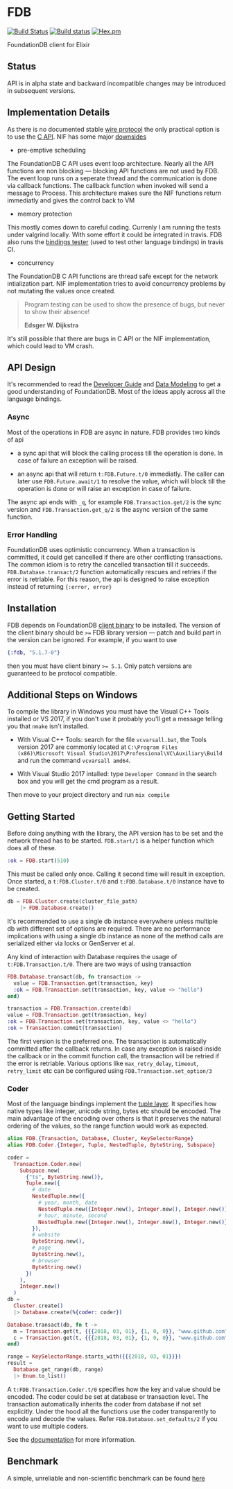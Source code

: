 # FDB

[![Build Status](https://secure.travis-ci.org/ananthakumaran/fdb.svg?branch=master)](http://travis-ci.org/ananthakumaran/fdb)
[![Build status](https://ci.appveyor.com/api/projects/status/fdtcefcg417sw8r7/branch/master?svg=true)](https://ci.appveyor.com/project/ananthakumaran/fdb/branch/master)
[![Hex.pm](https://img.shields.io/hexpm/v/fdb.svg)](https://hex.pm/packages/fdb)

FoundationDB client for Elixir

## Status

API is in alpha state and backward incompatible changes may be
introduced in subsequent versions.

## Implementation Details

As there is no documented stable [wire
protocol](https://forums.foundationdb.org/t/how-difficult-would-it-be-to-implement-the-wire-protocol-in-other-languages/69)
the only practical option is to use the [C
API](https://apple.github.io/foundationdb/api-c.html). NIF has some
major [downsides](http://erlang.org/doc/man/erl_nif.html#WARNING)

* pre-emptive scheduling

The FoundationDB C API uses event loop architecture. Nearly all the
API functions are non blocking — blocking API functions are not used
by FDB. The event loop runs on a seperate thread and the communication
is done via callback functions. The callback function when invoked
will send a message to Process. This architecture makes sure the NIF
functions return immediatly and gives the control back to VM

* memory protection

This mostly comes down to careful coding. Currenly I am running the
tests under valgrind locally. With some effort it could be integrated
in travis. FDB also runs the [bindings
tester](https://forums.foundationdb.org/t/creating-new-bindings/207)
(used to test other language bindings) in travis CI.

* concurrency

The FoundationDB C API functions are thread safe except for the
network intialization part. NIF implementation tries to avoid
concurrency problems by not mutating the values once created.

> Program testing can be used to show the presence of bugs, but never
> to show their absence!
>
> **Edsger W. Dijkstra**

It's still possible that there are bugs in C API or the NIF
implementation, which could lead to VM crash.

## API Design

It's recommended to read the [Developer
Guide](https://apple.github.io/foundationdb/developer-guide.html) and
[Data
Modeling](https://apple.github.io/foundationdb/data-modeling.html) to
get a good understanding of FoundationDB. Most of the ideas apply
across all the language bindings.

### Async

Most of the operations in FDB are async in nature. FDB provides two
kinds of api

* a sync api that will block the calling process till the operation is
  done. In case of failure an exception will be raised.

* an async api that will return `t:FDB.Future.t/0` immediatly. The caller can
  later use `FDB.Future.await/1` to resolve the value, which will
  block till the operation is done or will raise an exception in case
  of failure.

The async api ends with `_q`, for example `FDB.Transaction.get/2` is
the sync version and `FDB.Transaction.get_q/2` is the async version of the same function.

### Error Handling

FoundationDB uses optimistic concurrency. When a transaction is
committed, it could get cancelled if there are other conflicting
transactions. The common idiom is to retry the cancelled transaction
till it succeeds. `FDB.Database.transact/2` function automatically
rescues and retries if the error is retriable. For this reason, the
api is designed to raise exception instead of returning `{:error,
error}`

## Installation

FDB depends on FoundationDB [client
binary](https://apple.github.io/foundationdb/api-general.html#installing-foundationdb-client-binaries)
to be installed. The version of the client binary should be `>=` FDB
library version — patch and build part in the version can be
ignored. For example, if you want to use

```elixir
{:fdb, "5.1.7-0"}
```

then you must have client binary `>= 5.1`. Only patch versions are
guaranteed to be protocol compatible.

## Additional Steps on Windows

To compile the library in Windows you must have the Visual C++ Tools installed or VS 2017, if you don't use it probably you'll get a message telling you that `nmake` isn't installed.

- With Visual C++ Tools: search for the file `vcvarsall.bat`, the Tools version 2017 are commonly located at `C:\Program Files (x86)\Microsoft Visual Studio\2017\Professional\VC\Auxiliary\Build` and run the command `vcvarsall amd64`.

- With Visual Studio 2017 intalled: type `Developer Command` in the search box and you will get the cmd program as a result.

Then move to your project directory and run `mix compile`

## Getting Started

Before doing anything with the library, the API version has to be set
and the network thread has to be started. `FDB.start/1` is a helper function
which does all of these.

```elixir
:ok = FDB.start(510)
```

This must be called only once. Calling it second time will result in
exception. Once started, a `t:FDB.Cluster.t/0` and
`t:FDB.Database.t/0` instance have to be created.

```elixir
db = FDB.Cluster.create(cluster_file_path)
    |> FDB.Database.create()
```

It's recommended to use a single db instance everywhere unless
multiple db with different set of options are required. There are no
performance implications with using a single db instance as none of
the method calls are serialized either via locks or GenServer et
al.

Any kind of interaction with Database requires the usage of
`t:FDB.Transaction.t/0`. There are two ways of using transaction

```elixir
FDB.Database.transact(db, fn transaction ->
  value = FDB.Transaction.get(transaction, key)
  :ok = FDB.Transaction.set(transaction, key, value <> "hello")
end)
```

```elixir
transaction = FDB.Transaction.create(db)
value = FDB.Transaction.get(transaction, key)
:ok = FDB.Transaction.set(transaction, key, value <> "hello")
:ok = Transaction.commit(transaction)
```

The first version is the preferred one. The transaction is
automatically committed after the callback returns. In case any
exception is raised inside the callback or in the commit function
call, the transaction will be retried if the error is retriable. Various
options like `max_retry_delay`, `timeout`, `retry_limit` etc can be
configured using `FDB.Transaction.set_option/3`

### Coder

Most of the language bindings implement the [tuple
layer](https://github.com/apple/foundationdb/blob/master/design/tuple.md). It
specifies how native types like integer, unicode string, bytes etc
should be encoded. The main advantage of the encoding over others is
that it preserves the natural ordering of the values, so the range
function would work as expected.

```elixir
alias FDB.{Transaction, Database, Cluster, KeySelectorRange}
alias FDB.Coder.{Integer, Tuple, NestedTuple, ByteString, Subspace}

coder =
  Transaction.Coder.new(
    Subspace.new(
      {"ts", ByteString.new()},
      Tuple.new({
        # date
        NestedTuple.new({
          # year, month, date
          NestedTuple.new({Integer.new(), Integer.new(), Integer.new()}),
          # hour, minute, second
          NestedTuple.new({Integer.new(), Integer.new(), Integer.new()})
        }),
        # website
        ByteString.new(),
        # page
        ByteString.new(),
        # browser
        ByteString.new()
      })
    ),
    Integer.new()
  )
db =
  Cluster.create()
  |> Database.create(%{coder: coder})

Database.transact(db, fn t ->
  m = Transaction.get(t, {{{2018, 03, 01}, {1, 0, 0}}, "www.github.com", "/fdb", "mozilla"})
  c = Transaction.get(t, {{{2018, 03, 01}, {1, 0, 0}}, "www.github.com", "/fdb", "chrome"})
end)

range = KeySelectorRange.starts_with({{{2018, 03, 01}}})
result =
  Database.get_range(db, range)
  |> Enum.to_list()

```

A `t:FDB.Transaction.Coder.t/0` specifies how the key and value should
be encoded. The coder could be set at database or transaction
level. The transaction automatically inherits the coder from database
if not set explicitly. Under the hood all the functions use the coder
transparently to encode and decode the values. Refer
`FDB.Database.set_defaults/2` if you want to use multiple coders.

See the [documentation](https://hexdocs.pm/fdb) for more
information.

## Benchmark

A simple, unreliable and non-scientific benchmark can be found [here](BENCHMARK.md)
